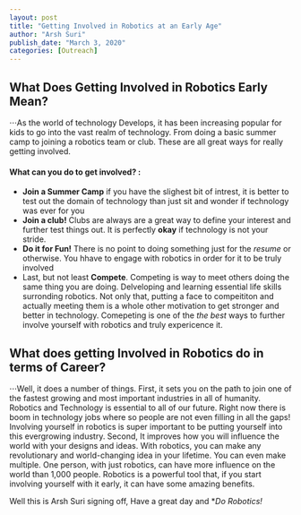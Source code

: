 ```yaml
---
layout: post
title: "Getting Involved in Robotics at an Early Age"
author: "Arsh Suri"
publish_date: "March 3, 2020"
categories: [Outreach]
---
```


## What Does Getting Involved in Robotics Early Mean?

⋅⋅⋅As the world of technology Develops, it has been increasing popular for kids to go into the vast realm of technology. From doing a basic summer camp to joining a robotics team or club. These are all great ways for really getting involved. 

#### What can you do to get involved? :

* **Join a Summer Camp** if you have the slighest bit of intrest, it is better to test out the domain of technology than just sit and wonder if technology was ever for you
* **Join a club!** Clubs are always are a great way to define your interest and further test things out. It is perfectly **okay** if technology is not your stride. 
* **Do it for Fun!** There is no point to doing something just for the *resume* or otherwise. You hhave to engage with robotics in order for it to be truly involved
* Last, but not least **Compete**. Competing is way to meet others doing the same thing you are doing. Delveloping and learning essential life skills surronding robotics. Not only that, putting a face to compeititon and actually meeting them is a whole other motivation to get stronger and better in technology. Comepeting is one of the *the best* ways to further involve yourself with robotics and truly expericence it.

## What does getting Involved in Robotics do in terms of Career? 

⋅⋅⋅Well, it does a number of things. First, it sets you on the path to join one of the fastest growing and most important industries in all of humanity. Robotics and Technology is essential to all of our future. Right now there is boom in technology jobs where so people are not even filling in all the gaps! Involving yourself in robotics is super important to be putting yourself into this evergrowing industry. Second, It improves how you will influence the world with your designs and ideas. With robotics, you can make any revolutionary and world-changing idea in your lifetime. You can even make multiple. One person, with just robotics, can have more influence on the world than 1,000 people. Robotics is a powerful tool that, if you start involving yourself with it early, it can have some amazing benefits. 



Well this is Arsh Suri signing off, Have a great day and **Do Robotics!*